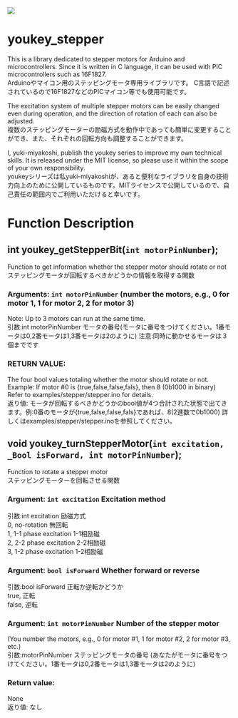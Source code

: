 ![](https://img.shields.io/github/license/yuki-miyakoshi/youkey_stepper)

# youkey_stepper

This is a library dedicated to stepper motors for Arduino and microcontrollers.
Since it is written in C language, it can be used with PIC microcontrollers such as 16F1827.<br>
Arduinoやマイコン用のステッピングモータ専用ライブラリです。
C言語で記述されているので16F1827などのPICマイコン等でも使用可能です。

The excitation system of multiple stepper motors can be easily changed even during operation, and the direction of rotation of each can also be adjusted.<br>
複数のステッピングモーターの励磁方式を動作中であっても簡単に変更することができ、また、それぞれの回転方向も調整することができます。

I, yuki-miyakoshi, publish the youkey series to improve my own technical skills.
It is released under the MIT license, so please use it within the scope of your own responsibility.<br>
youkeyシリーズは私yuki-miyakoshiが、あると便利なライブラリを自身の技術力向上のために公開しているものです。MITライセンスで公開しているので、自己責任の範囲内でご利用いただけると幸いです。

# Function Description

## int youkey_getStepperBit(`int motorPinNumber`);
Function to get information whether the stepper motor should rotate or not<br>
ステッピングモータが回転するべきかどうかの情報を取得する関数

### Arguments: `int motorPinNumber` (number the motors, e.g., 0 for motor 1, 1 for motor 2, 2 for motor 3)
Note: Up to 3 motors can run at the same time.<br>
引数:int motorPinNumber モータの番号(モータに番号をつけてください。1番モータは0,2番モータは1,3番モータは2のように)
注意:同時に動かせるモータは３個までです

### RETURN VALUE:
The four bool values totaling whether the motor should rotate or not. Example: If motor #0 is {true,false,false,fals}, then 8 (0b1000 in binary) Refer to examples/stepper/stepper.ino for details.<br>
返り値:
モータが回転するべきかどうかのbool値が4つ合計された状態で出てきます。例:0番のモータが{true,false,false,fals}であれば、8(2進数で0b1000) 詳しくはexamples/stepper/stepper.inoを参照してください。

## void youkey_turnStepperMotor(`int excitation, _Bool isForward, int motorPinNumber`);
Function to rotate a stepper motor<br>
ステッピングモーターを回転させる関数

### Argument: `int excitation` Excitation method 
引数:int excitation 励磁方式<br>
 0, no-rotation 無回転<br>
 1, 1-1 phase excitation 1-1相励磁<br>
 2, 2-2 phase excitation 2-2相励磁<br>
 3, 1-2 phase excitation 1-2相励磁<br>

### Argument: `bool isForward` Whether forward or reverse
引数:bool isForward 正転か逆転かどうか<br>
 true, 正転<br>
 false, 逆転<br>

### Argument: `int motorPinNumber` Number of the stepper motor
(You number the motors, e.g., 0 for motor #1, 1 for motor #2, 2 for motor #3, etc.)<br>
引数:motorPinNumber ステッピングモータの番号
(あなたがモータに番号をつけてください。1番モータは0,2番モータは1,3番モータは2のように)

### Return value:
None<br>
返り値:
なし